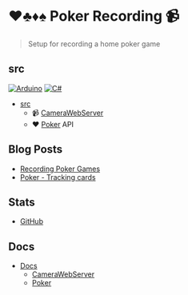 # ♥♣♦♠ Poker Recording 📹

> Setup for recording a home poker game

## src

[![Arduino](https://img.shields.io/badge/-Arduino-00979D?style=for-the-badge&logo=Arduino&logoColor=white)](https://www.arduino.cc/)
[![C#](https://img.shields.io/badge/c%23-%23239120.svg?style=for-the-badge&logo=c-sharp&logoColor=white)](https://docs.microsoft.com/dotnet/csharp/)

- [src](src/README.md)
  - 📹 [CameraWebServer](src/CameraWebServer/)
  - ♥ [Poker](src/Poker/) API

## Blog Posts

- [Recording Poker Games](https://alexhedley.com/blog/posts/recording-poker-games)
- [Poker - Tracking cards](https://alexhedley.com/blog/posts/poker-tracking-cards)

## Stats

- [GitHub](https://github.com/AlexHedley/poker) <!-- ([Site](https://alexhedley.com/poker)) -->

## Docs

- [Docs](docs/README.md)
  - [CameraWebServer](docs/CAMERAWEBSERVER.md)
  - [Poker](docs/POKER.md)
